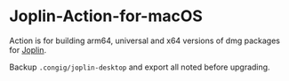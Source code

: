 # Joplin-Action-for-macOS

Action is for building arm64, universal and x64 versions of dmg packages for [Joplin](https://github.com/laurent22/joplin).

Backup `.congig/joplin-desktop` and export all noted before upgrading.
